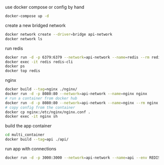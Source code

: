 
use docker compose or config by hand
```sh
docker-compose up -d
```


create a new bridged network
```sh
docker network create --driver=bridge api-network
docker network ls
```

run redis
```sh
docker run -d -p 6379:6379 --network=api-network --name=redis --rm redis:6-alpine  
docker exec -it redis redis-cli
docker ps
docker top redis
```

nginx
```sh
docker build --tag=nginx ./nginx/
docker run -d -p 8080:80 --network=api-network --name=nginx nginx
# run a container from docker hub
docker run -d -p 8080:80 --network=api-network --name=nginx --rm nginx:alpine 
# copy config from the container
docker cp nginx:/etc/nginx/nginx.conf .
docker exec -it nginx sh
```


build the app container
```sh
cd multi_container
docker build --tag=api ./api/
```

run app with connections
```sh
docker run -d -p 3000:3000 --network=api-network --name=api --env REDIS_CONNECTION_STRING=redis://redis:6379 api
```


